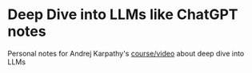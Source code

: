 # Deep Dive into LLMs like ChatGPT notes

Personal notes for Andrej Karpathy's [course/video](https://www.youtube.com/watch?v=7xTGNNLPyMI) about deep dive into LLMs
